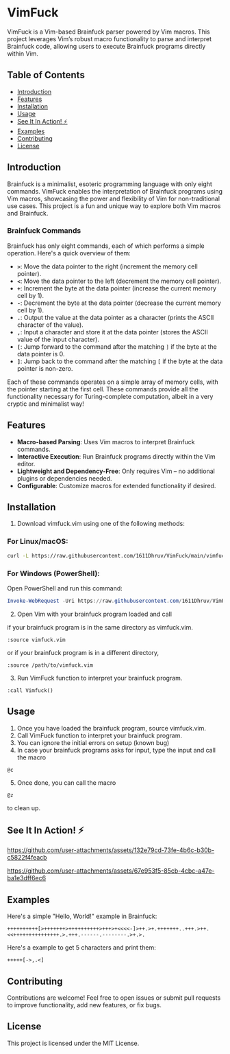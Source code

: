 # VimFuck

VimFuck is a Vim-based Brainfuck parser powered by Vim macros. This project leverages Vim’s robust macro functionality to parse and interpret Brainfuck code, allowing users to execute Brainfuck programs directly within Vim.

## Table of Contents
- [Introduction](#introduction)
- [Features](#features)
- [Installation](#installation)
- [Usage](#usage)
- [See It In Action! ⚡](#see-it-in-action-)
- [Examples](#examples)
- [Contributing](#contributing)
- [License](#license)


## Introduction

Brainfuck is a minimalist, esoteric programming language with only eight commands. VimFuck enables the interpretation of Brainfuck programs using Vim macros, showcasing the power and flexibility of Vim for non-traditional use cases. This project is a fun and unique way to explore both Vim macros and Brainfuck.

### Brainfuck Commands

Brainfuck has only eight commands, each of which performs a simple operation. Here's a quick overview of them:

- **`>`**: Move the data pointer to the right (increment the memory cell pointer).
- **`<`**: Move the data pointer to the left (decrement the memory cell pointer).
- **`+`**: Increment the byte at the data pointer (increase the current memory cell by 1).
- **`-`**: Decrement the byte at the data pointer (decrease the current memory cell by 1).
- **`.`**: Output the value at the data pointer as a character (prints the ASCII character of the value).
- **`,`**: Input a character and store it at the data pointer (stores the ASCII value of the input character).
- **`[`**: Jump forward to the command after the matching `]` if the byte at the data pointer is 0.
- **`]`**: Jump back to the command after the matching `[` if the byte at the data pointer is non-zero.

Each of these commands operates on a simple array of memory cells, with the pointer starting at the first cell. These commands provide all the functionality necessary for Turing-complete computation, albeit in a very cryptic and minimalist way!

## Features

- **Macro-based Parsing**: Uses Vim macros to interpret Brainfuck commands.
- **Interactive Execution**: Run Brainfuck programs directly within the Vim editor.
- **Lightweight and Dependency-Free**: Only requires Vim – no additional plugins or dependencies needed.
- **Configurable**: Customize macros for extended functionality if desired.

## Installation

1. Download vimfuck.vim using one of the following methods:

### For Linux/macOS:

```bash
curl -L https://raw.githubusercontent.com/1611Dhruv/VimFuck/main/vimfuck.vim -o vimfuck.vim
```

### For Windows (PowerShell):

Open PowerShell and run this command:

```powershell
Invoke-WebRequest -Uri https://raw.githubusercontent.com/1611Dhruv/VimFuck/main/vimfuck.vim -OutFile vimfuck.vim
```

2. Open Vim with your brainfuck program loaded and call

if your brainfuck program is in the same directory as vimfuck.vim.

```
:source vimfuck.vim
```

or if your brainfuck program is in a different directory,

```
:source /path/to/vimfuck.vim
```

3. Run VimFuck function to interpret your brainfuck program.

```
:call Vimfuck()
```

## Usage

1. Once you have loaded the brainfuck program, source vimfuck.vim.
2. Call VimFuck function to interpret your brainfuck program.
3. You can ignore the initial errors on setup (known bug)
4. In case your brainfuck programs asks for input, type the input and call the macro

```
@c
```

5. Once done, you can call the macro

```
@z
```

to clean up.

## See It In Action! ⚡


https://github.com/user-attachments/assets/132e79cd-73fe-4b6c-b30b-c5822f4feacb


https://github.com/user-attachments/assets/67e953f5-85cb-4cbc-a47e-ba1e3dff6ec6


## Examples

Here's a simple "Hello, World!" example in Brainfuck:


```brainfuck
++++++++++[>+++++++>++++++++++>+++>+<<<<-]>++.>+.+++++++..+++.>++.<<+++++++++++++++.>.+++.------.--------.>+.>.
```

Here's a example to get 5 characters and print them:

```brainfuck
+++++[->,.<]
```

## Contributing

Contributions are welcome! Feel free to open issues or submit pull requests to improve functionality, add new features, or fix bugs.

## License

This project is licensed under the MIT License.
